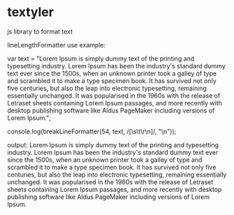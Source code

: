# textyler
js library to format text


lineLengthFormatter use example:

var text = "Lorem Ipsum is simply dummy text of the printing and typesetting industry. Lorem Ipsum has been the industry's standard dummy text ever since the 1500s, when an unknown printer took a galley of type and scrambled it to make a type specimen book. It has survived not only five centuries, but also the leap into electronic typesetting, remaining essentially unchanged. It was popularised in the 1960s with the release of Letraset sheets containing Lorem Ipsum passages, and more recently with desktop publishing software like Aldus PageMaker including versions of Lorem Ipsum.";

console.log(breakLineFormatter(54, text, /[\s\t\r\n]/, "\n"));

output:
Lorem Ipsum is simply dummy text of the printing and
typesetting industry. Lorem Ipsum has been the
industry's standard dummy text ever since the 1500s,
when an unknown printer took a galley of type and
scrambled it to make a type specimen book. It has
survived not only five centuries, but also the leap
into electronic typesetting, remaining essentially
unchanged. It was popularised in the 1960s with the
release of Letraset sheets containing Lorem Ipsum
passages, and more recently with desktop publishing
software like Aldus PageMaker including versions of
Lorem Ipsum.
